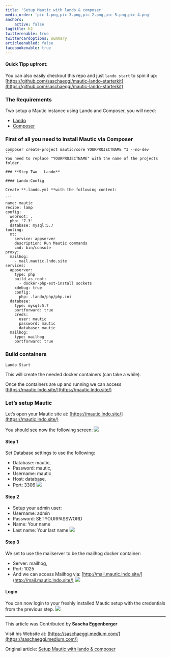 ```yaml
---
title: 'Setup Mautic with lando & composer'
media_order: 'pic-1.png,pic-3.png,pic-2.png,pic-5.png,pic-4.png'
anchors:
    active: false
tagtitle: h2
twitterenable: true
twittercardoptions: summary
articleenabled: false
facebookenable: true
---
```


#### Quick Tipp upfront:
You can also easily checkout this repo and just ```lando start``` to spin it up: [https://github.com/saschaeggi/mautic-lando-starterkit](https://github.com/saschaeggi/mautic-lando-starterkit)

### **The Requirements**
Two setup a Mautic instance using Lando and Composer, you will need:
* [Lando](https://docs.lando.dev/)
* [Composer](https://getcomposer.org/)

### **First of all you need to install Mautic via Composer**

````
composer create-project mautic/core YOURPROJECTNAME ^3 --no-dev
```
You need to replace "YOURPROJECTNAME" with the name of the projects folder.

### **Step Two - Lando**

#### Lando-Config

Create **.lando.yml **with the following content:

```
name: mautic
recipe: lamp
config:
  webroot: .
  php: '7.3'
  database: mysql:5.7
tooling:
  mt:
    service: appserver
    description: Run Mautic commands
    cmd: bin/console
proxy:
  mailhog:
    - mail.mautic.lndo.site
services:
  appserver:
    type: php
    build_as_root:
      - docker-php-ext-install sockets
    xdebug: true
    config:
      php: .lando/php/php.ini
  database:
    type: mysql:5.7
    portforward: true
    creds:
      user: mautic
      password: mautic
      database: mautic
  mailhog:
    type: mailhog
    portforward: true
````
### **Build containers**
```
Lando Start
```
This will create the needed docker containers (can take a while).

Once the containers are up and running we can access
[https://mautic.lndo.site/](https://mautic.lndo.site/)

### **Let’s setup Mautic**

Let’s open your Mautic site at: [https://mautic.lndo.site/](https://mautic.lndo.site/)

You should see now the following screen:
![](pic-1.png)

#### **Step 1**
Set Database settings to use the following:

* Database: mautic,
* Password: mautic,
* Username: mautic
* Host: database,
* Port: 3306
![](pic-2.png)

#### **Step 2**
* Setup your admin user:
* Username: admin
* Password: SETYOURPASSWORD
* Name: Your name
* Last name: Your last name
![](pic-3.png)

#### **Step 3**

We set to use the mailserver to be the mailhog docker container:
* Server: mailhog,
* Port: 1025
* And we can access Mailhog via: [http://mail.mautic.lndo.site/](http://mail.mautic.lndo.site/)
![](pic-4.png)

#### **Login**
You can now login to your freshly installed Mautic setup with the credentials from the previous step.
![](pic-5.png)

---


This article was Contributed by **Sascha Eggenberger**

Visit his Website at: [https://saschaeggi.medium.com/](https://saschaeggi.medium.com/)

Original article: [Setup Mautic with lando & composer](https://saschaeggi.medium.com/setup-mautic-with-lando-13eeff315c23)